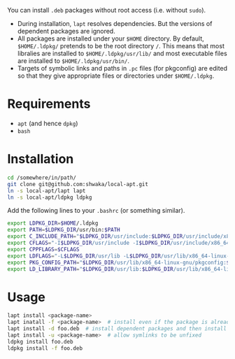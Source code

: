 You can install `.deb` packages without root access (i.e. without `sudo`).

- During installation, `lapt` resolves dependencies.
  But the versions of dependent packages are ignored.
- All packages are installed under your `$HOME` directory.
  By default, `$HOME/.ldpkg/` pretends to be the root directory `/`.
  This means that most libralies are installed to `$HOME/.ldpkg/usr/lib/`
  and most executable files are installed to `$HOME/.ldpkg/usr/bin/`.
- Targets of symbolic links and paths in `.pc` files (for pkgconfig) are edited
  so that they give appropriate files or directories under `$HOME/.ldpkg`.


# Requirements
- `apt` (and hence `dpkg`)
- `bash`

# Installation
```bash
cd /somewhere/in/path/
git clone git@github.com:shwaka/local-apt.git
ln -s local-apt/lapt lapt
ln -s local-apt/ldpkg ldpkg
```

Add the following lines to your `.bashrc` (or something similar).

```bash
export LDPKG_DIR=$HOME/.ldpkg
export PATH=$LDPKG_DIR/usr/bin:$PATH
export C_INCLUDE_PATH="$LDPKG_DIR/usr/include:$LDPKG_DIR/usr/include/x86_64-linux-gnu"
export CFLAGS="-I$LDPKG_DIR/usr/include -I$LDPKG_DIR/usr/include/x86_64-linux-gnu"
export CPPFLAGS=$CFLAGS
export LDFLAGS="-L$LDPKG_DIR/usr/lib -L$LDPKG_DIR/usr/lib/x86_64-linux-gnu"
export PKG_CONFIG_PATH="$LDPKG_DIR/usr/lib/x86_64-linux-gnu/pkgconfig:$LDPKG_DIR/usr/share/pkgconfig"
export LD_LIBRARY_PATH="$LDPKG_DIR/usr/lib:$LDPKG_DIR/usr/lib/x86_64-linux-gnu"
```

# Usage
```bash
lapt install <package-name>
lapt inatall -f <package-name>  # install even if the package is already installed (locally or globally)
lapt install -d foo.deb  # install dependent packages and then install foo.deb
lapt install -u <package-name>  # allow symlinks to be unfixed
ldpkg install foo.deb
ldpkg install -f foo.deb
```
